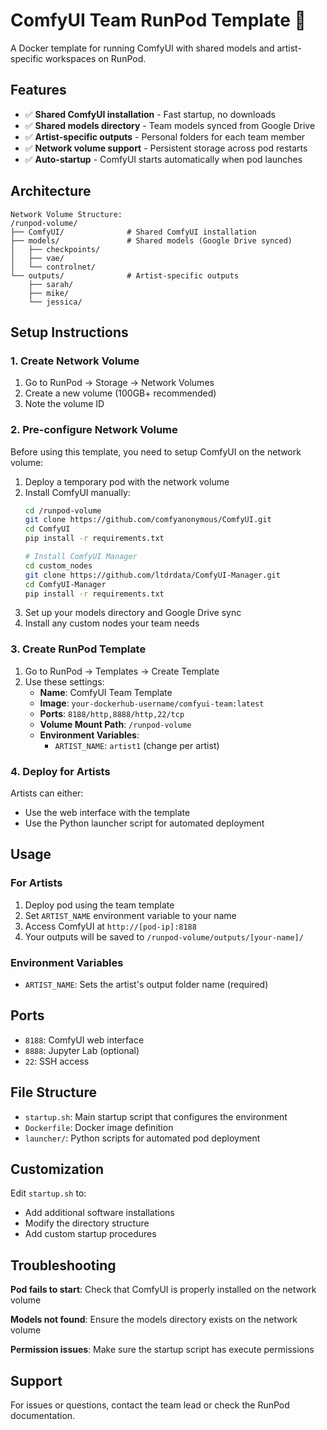 # ComfyUI Team RunPod Template 🎨

A Docker template for running ComfyUI with shared models and artist-specific workspaces on RunPod.

## Features

- ✅ **Shared ComfyUI installation** - Fast startup, no downloads
- ✅ **Shared models directory** - Team models synced from Google Drive  
- ✅ **Artist-specific outputs** - Personal folders for each team member
- ✅ **Network volume support** - Persistent storage across pod restarts
- ✅ **Auto-startup** - ComfyUI starts automatically when pod launches

## Architecture

```
Network Volume Structure:
/runpod-volume/
├── ComfyUI/              # Shared ComfyUI installation
├── models/               # Shared models (Google Drive synced)
│   ├── checkpoints/
│   ├── vae/
│   └── controlnet/
└── outputs/              # Artist-specific outputs
    ├── sarah/
    ├── mike/
    └── jessica/
```

## Setup Instructions

### 1. Create Network Volume
1. Go to RunPod → Storage → Network Volumes
2. Create a new volume (100GB+ recommended)
3. Note the volume ID

### 2. Pre-configure Network Volume
Before using this template, you need to setup ComfyUI on the network volume:

1. Deploy a temporary pod with the network volume
2. Install ComfyUI manually:
   ```bash
   cd /runpod-volume
   git clone https://github.com/comfyanonymous/ComfyUI.git
   cd ComfyUI
   pip install -r requirements.txt
   
   # Install ComfyUI Manager
   cd custom_nodes
   git clone https://github.com/ltdrdata/ComfyUI-Manager.git
   cd ComfyUI-Manager
   pip install -r requirements.txt
   ```
3. Set up your models directory and Google Drive sync
4. Install any custom nodes your team needs

### 3. Create RunPod Template
1. Go to RunPod → Templates → Create Template
2. Use these settings:
   - **Name**: ComfyUI Team Template
   - **Image**: `your-dockerhub-username/comfyui-team:latest`
   - **Ports**: `8188/http,8888/http,22/tcp`
   - **Volume Mount Path**: `/runpod-volume`
   - **Environment Variables**:
     - `ARTIST_NAME`: `artist1` (change per artist)

### 4. Deploy for Artists
Artists can either:
- Use the web interface with the template
- Use the Python launcher script for automated deployment

## Usage

### For Artists
1. Deploy pod using the team template
2. Set `ARTIST_NAME` environment variable to your name
3. Access ComfyUI at `http://[pod-ip]:8188`
4. Your outputs will be saved to `/runpod-volume/outputs/[your-name]/`

### Environment Variables
- `ARTIST_NAME`: Sets the artist's output folder name (required)

## Ports
- `8188`: ComfyUI web interface
- `8888`: Jupyter Lab (optional)
- `22`: SSH access

## File Structure
- `startup.sh`: Main startup script that configures the environment
- `Dockerfile`: Docker image definition
- `launcher/`: Python scripts for automated pod deployment

## Customization
Edit `startup.sh` to:
- Add additional software installations
- Modify the directory structure
- Add custom startup procedures

## Troubleshooting

**Pod fails to start**: Check that ComfyUI is properly installed on the network volume

**Models not found**: Ensure the models directory exists on the network volume

**Permission issues**: Make sure the startup script has execute permissions

## Support
For issues or questions, contact the team lead or check the RunPod documentation.
